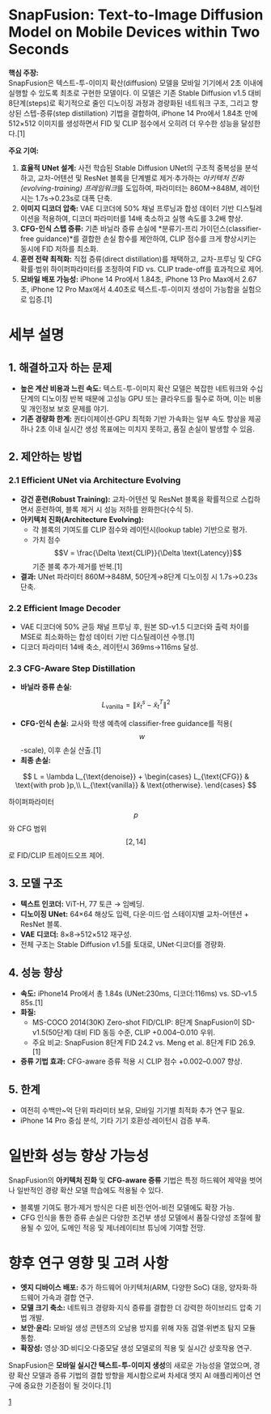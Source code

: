 # SnapFusion: Text-to-Image Diffusion Model on Mobile Devices within Two Seconds

**핵심 주장:**  
SnapFusion은 텍스트-투-이미지 확산(diffusion) 모델을 모바일 기기에서 2초 이내에 실행할 수 있도록 최초로 구현한 모델이다. 이 모델은 기존 Stable Diffusion v1.5 대비 8단계(steps)로 획기적으로 줄인 디노이징 과정과 경량화된 네트워크 구조, 그리고 향상된 스텝-증류(step distillation) 기법을 결합하여, iPhone 14 Pro에서 1.84초 만에 512×512 이미지를 생성하면서 FID 및 CLIP 점수에서 오히려 더 우수한 성능을 달성한다.[1]

**주요 기여:**  
1. **효율적 UNet 설계:** 사전 학습된 Stable Diffusion UNet의 구조적 중복성을 분석하고, 교차-어텐션 및 ResNet 블록을 단계별로 제거·추가하는 *아키텍처 진화(evolving-training) 프레임워크*를 도입하여, 파라미터는 860M→848M, 레이턴시는 1.7s→0.23s로 대폭 단축.  
2. **이미지 디코더 압축:** VAE 디코더에 50% 채널 프루닝과 합성 데이터 기반 디스틸레이션을 적용하여, 디코더 파라미터를 14배 축소하고 실행 속도를 3.2배 향상.  
3. **CFG-인식 스텝 증류:** 기존 바닐라 증류 손실에 *분류기-프리 가이던스(classifier-free guidance)*를 결합한 손실 함수를 제안하여, CLIP 점수를 크게 향상시키는 동시에 FID 저하를 최소화.  
4. **훈련 전략 최적화:** 직접 증류(direct distillation)를 채택하고, 교차-프루닝 및 CFG 확률·범위 하이퍼파라미터를 조정하여 FID vs. CLIP trade-off를 효과적으로 제어.  
5. **모바일 배포 가능성:** iPhone 14 Pro에서 1.84초, iPhone 13 Pro Max에서 2.67초, iPhone 12 Pro Max에서 4.40초로 텍스트-투-이미지 생성이 가능함을 실험으로 입증.[1]

# 세부 설명

## 1. 해결하고자 하는 문제  
- **높은 계산 비용과 느린 속도:** 텍스트-투-이미지 확산 모델은 복잡한 네트워크와 수십 단계의 디노이징 반복 때문에 고성능 GPU 또는 클라우드를 필수로 하며, 이는 비용 및 개인정보 보호 문제를 야기.  
- **기존 경량화 한계:** 퀀타이제이션·GPU 최적화 기반 가속화는 일부 속도 향상을 제공하나 2초 이내 실시간 생성 목표에는 미치지 못하고, 품질 손실이 발생할 수 있음.

## 2. 제안하는 방법  
### 2.1 Efficient UNet via Architecture Evolving  
- **강건 훈련(Robust Training):** 교차-어텐션 및 ResNet 블록을 확률적으로 스킵하면서 훈련하여, 블록 제거 시 성능 저하를 완화한다(수식 5).  
- **아키텍처 진화(Architecture Evolving):**  
  - 각 블록의 기여도를 CLIP 점수와 레이턴시(lookup table) 기반으로 평가.  
  - 가치 점수 $$V = \frac{\Delta \text{CLIP}}{\Delta \text{Latency}}$$ 기준 블록 추가·제거를 반복.[1]
- **결과:** UNet 파라미터 860M→848M, 50단계→8단계 디노이징 시 1.7s→0.23s 단축.

### 2.2 Efficient Image Decoder  
- VAE 디코더에 50% 균등 채널 프루닝 후, 원본 SD-v1.5 디코더와 출력 차이를 MSE로 최소화하는 합성 데이터 기반 디스틸레이션 수행.[1]
- 디코더 파라미터 14배 축소, 레이턴시 369ms→116ms 달성.

### 2.3 CFG-Aware Step Distillation  
- **바닐라 증류 손실:**  

$$
    L_{\text{vanilla}} = \bigl\|\tilde x_t^s - \tilde x_t^T\bigr\|^2
  $$  

- **CFG-인식 손실:** 교사와 학생 예측에 classifier-free guidance를 적용($$w$$-scale), 이후 손실 산출.[1]
- **최종 손실:**  

$$
    L = \lambda L_{\text{denoise}} + 
    \begin{cases}
      L_{\text{CFG}} & \text{with prob }p,\\
      L_{\text{vanilla}} & \text{otherwise}.
    \end{cases}
  $$  
  
  하이퍼파라미터 $$p$$와 CFG 범위 $$[2, 14]$$로 FID/CLIP 트레이드오프 제어.

## 3. 모델 구조  
- **텍스트 인코더:** ViT-H, 77 토큰 → 임베딩.  
- **디노이징 UNet:** 64×64 해상도 입력, 다운·미드·업 스테이지별 교차-어텐션 + ResNet 블록.  
- **VAE 디코더:** 8×8→512×512 재구성.  
- 전체 구조는 Stable Diffusion v1.5를 토대로, UNet·디코더를 경량화.

## 4. 성능 향상  
- **속도:** iPhone14 Pro에서 총 1.84s (UNet:230ms, 디코더:116ms) vs. SD-v1.5 85s.[1]
- **화질:**  
  - MS-COCO 2014(30K) Zero-shot FID/CLIP: 8단계 SnapFusion이 SD-v1.5(50단계) 대비 FID 동등 수준, CLIP +0.004–0.010 우위.  
  - 주요 비교: SnapFusion 8단계 FID 24.2 vs. Meng et al. 8단계 FID 26.9.[1]
- **증류 기법 효과:** CFG-aware 증류 적용 시 CLIP 점수 +0.002–0.007 향상.

## 5. 한계  
- 여전히 수백만~억 단위 파라미터 보유, 모바일 기기별 최적화 추가 연구 필요.  
- iPhone 14 Pro 중심 분석, 기타 기기 호환성·레이턴시 검증 부족.

# 일반화 성능 향상 가능성  
SnapFusion의 **아키텍처 진화** 및 **CFG-aware 증류** 기법은 특정 하드웨어 제약을 벗어나 일반적인 경량 확산 모델 학습에도 적용될 수 있다.  
- 블록별 기여도 평가·제거 방식은 다른 비전·언어-비전 모델에도 확장 가능.  
- CFG 인식을 통한 증류 손실은 다양한 조건부 생성 모델에서 품질·다양성 조절에 활용될 수 있어, 도메인 적응 및 제너레이티브 튜닝에 기여할 전망.

# 향후 연구 영향 및 고려 사항  
- **엣지 디바이스 배포:** 추가 하드웨어 아키텍처(ARM, 다양한 SoC) 대응, 양자화·하드웨어 가속과 결합 연구.  
- **모델 크기 축소:** 네트워크 경량화·지식 증류를 결합한 더 강력한 하이브리드 압축 기법 개발.  
- **보안·윤리:** 모바일 생성 콘텐츠의 오남용 방지를 위해 자동 검열·위변조 탐지 모듈 통합.  
- **확장성:** 영상·3D·비디오·다중모달 생성 모델로의 적용 및 실시간 상호작용 연구.  

SnapFusion은 **모바일 실시간 텍스트-투-이미지 생성**의 새로운 가능성을 열었으며, 경량 확산 모델과 증류 기법의 결합 방향을 제시함으로써 차세대 엣지 AI 애플리케이션 연구에 중요한 기준점이 될 것이다.[1]

[1](https://ppl-ai-file-upload.s3.amazonaws.com/web/direct-files/attachments/65988149/e801fb62-c690-40ec-848f-26fc29f5f970/2306.00980v3.pdf)
